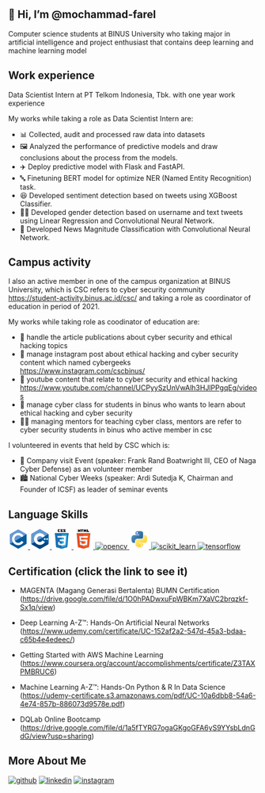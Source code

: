 ## 👋 Hi, I’m @mochammad-farel

Computer science students at BINUS University who taking major in artificial intelligence and project enthusiast that contains deep learning and machine learning model  

## Work experience
Data Scientist Intern at PT Telkom Indonesia, Tbk. with one year work experience

My works while taking a role as Data Scientist Intern are: 
- 📊 Collected, audit and processed raw data into datasets
- 🖼️ Analyzed the performance of predictive models and draw conclusions about the process from the models.
- ✈️ Deploy predictive model with Flask and FastAPI.
- 🔤 Finetuning BERT model for optimize NER (Named Entity Recognition) task.
- 😆 Developed sentiment detection based on tweets using XGBoost Classifier.
- 👨‍🦱  Developed gender detection based on username and text tweets using Linear Regression and Convolutional Neural Network.
- 📰 Developed News Magnitude Classification with Convolutional Neural Network.


## Campus activity
I also an active member in one of the campus organization at BINUS University, which is CSC refers to cyber security community https://student-activity.binus.ac.id/csc/ and taking a role as coordinator of education in period of 2021.

My works while taking role as coodinator of education are:
- 🏹 handle the article publications about cyber security and ethical hacking topics
- 📱 manage instagram post about ethical hacking and cyber security content which named cybergeeks https://www.instagram.com/cscbinus/
- 🎥 youtube content that relate to cyber security and ethical hacking https://www.youtube.com/channel/UCPyySzUnVwAlh3HJlPPgqEg/videos
- 🧩 manage cyber class for students in binus who wants to learn about ethical hacking and cyber security
- 👩‍💻 managing mentors for teaching cyber class, mentors are refer to cyber security students in binus who active member in csc

I volunteered in events that held by CSC which is:
- 🧿 Company visit Event (speaker: Frank Rand Boatwright III, CEO of Naga Cyber Defense) as an volunteer member
- 🏙 National Cyber Weeks (speaker: Ardi Sutedja K, Chairman and Founder of ICSF) as leader of seminar events



## Language Skills
<p align="left"> <a href="https://www.cprogramming.com/" target="_blank"> <img src="https://raw.githubusercontent.com/devicons/devicon/master/icons/c/c-original.svg" alt="c" width="40" height="40"/> </a> <a href="https://www.w3schools.com/cpp/" target="_blank"> <img src="https://raw.githubusercontent.com/devicons/devicon/master/icons/cplusplus/cplusplus-original.svg" alt="cplusplus" width="40" height="40"/> </a> <a href="https://www.w3schools.com/css/" target="_blank"> <img src="https://raw.githubusercontent.com/devicons/devicon/master/icons/css3/css3-original-wordmark.svg" alt="css3" width="40" height="40"/> </a> <a href="https://www.w3.org/html/" target="_blank"> <img src="https://raw.githubusercontent.com/devicons/devicon/master/icons/html5/html5-original-wordmark.svg" alt="html5" width="40" height="40"/> </a> <a href="https://opencv.org/" target="_blank"> <img src="https://www.vectorlogo.zone/logos/opencv/opencv-icon.svg" alt="opencv" width="40" height="40"/> </a> <a href="https://www.python.org" target="_blank"> <img src="https://raw.githubusercontent.com/devicons/devicon/master/icons/python/python-original.svg" alt="python" width="40" height="40"/> </a> <a href="https://scikit-learn.org/" target="_blank"> <img src="https://upload.wikimedia.org/wikipedia/commons/0/05/Scikit_learn_logo_small.svg" alt="scikit_learn" width="40" height="40"/> </a> <a href="https://www.tensorflow.org" target="_blank"> <img src="https://www.vectorlogo.zone/logos/tensorflow/tensorflow-icon.svg" alt="tensorflow" width="40" height="40"/> </a> </p>


## Certification (click the link to see it)
- MAGENTA (Magang Generasi Bertalenta) BUMN Certification (https://drive.google.com/file/d/1O0hPADwxuFpWBKm7XaVC2brqzkf-Sx1q/view)
  
- Deep Learning A-Z™: Hands-On Artificial Neural Networks (https://www.udemy.com/certificate/UC-152af2a2-547d-45a3-bdaa-c65b4e4edeec/) 

- Getting Started with AWS Machine Learning (https://www.coursera.org/account/accomplishments/certificate/Z3TAXPMBRUC6)

- Machine Learning A-Z™: Hands-On Python & R In Data Science (https://udemy-certificate.s3.amazonaws.com/pdf/UC-10a6dbb8-54a6-4e74-857b-886073d9578e.pdf)

- DQLab Online Bootcamp (https://drive.google.com/file/d/1a5fTYRG7ogaGKgoGFA6yS9YYsbLdnGdG/view?usp=sharing)

## More About Me
[<img src='https://cdn.jsdelivr.net/npm/simple-icons@3.0.1/icons/github.svg' alt='github' height='40'>](https://github.com/https://github.com/mochammad-farel)  [<img src='https://cdn.jsdelivr.net/npm/simple-icons@3.0.1/icons/linkedin.svg' alt='linkedin' height='40'>](https://www.linkedin.com/in/https://www.linkedin.com/in/mochammad-farel-94810b1b5//)  [<img src='https://cdn.jsdelivr.net/npm/simple-icons@3.0.1/icons/instagram.svg' alt='instagram' height='40'>](https://www.instagram.com/https://www.instagram.com/mochammadfarel//)

<!---
mochammad-farel/mochammad-farel is a ✨ special ✨ repository because its `README.md` (this file) appears on your GitHub profile.
You can click the Preview link to take a look at your changes.
--->
